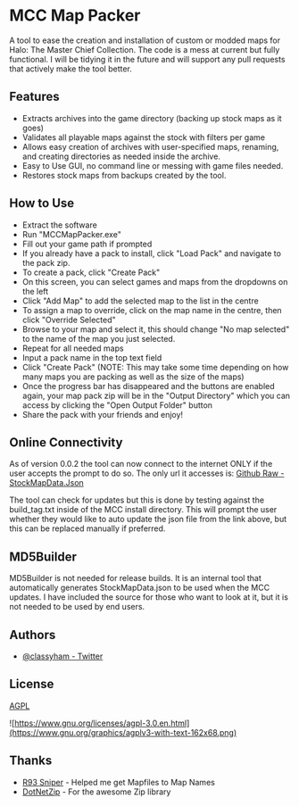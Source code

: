 
# MCC Map Packer

A tool to ease the creation and installation of custom or modded maps for Halo: The Master Chief Collection.
The code is a mess at current but fully functional. I will be tidying it in the future and will support any pull requests that actively make the tool better.




## Features

- Extracts archives into the game directory (backing up stock maps as it goes)
- Validates all playable maps against the stock with filters per game
- Allows easy creation of archives with user-specified maps, renaming, and creating directories as needed inside the archive.
- Easy to Use GUI, no command line or messing with game files needed.
- Restores stock maps from backups created by the tool.

## How to Use

- Extract the software
- Run "MCCMapPacker.exe"
- Fill out your game path if prompted
- If you already have a pack to install, click "Load Pack" and navigate to the pack zip. 
- To create a pack, click "Create Pack"
- On this screen, you can select games and maps from the dropdowns on the left
- Click "Add Map" to add the selected map to the list in the centre
- To assign a map to override, click on the map name in the centre, then click "Override Selected"
- Browse to your map and select it, this should change "No map selected" to the name of the map you just selected.
- Repeat for all needed maps
- Input a pack name in the top text field
- Click "Create Pack" (NOTE: This may take some time depending on how many maps you are packing as well as the size of the maps)
- Once the progress bar has disappeared and the buttons are enabled again, your map pack zip will be in the "Output Directory" which you can access by clicking the "Open Output Folder" button 
- Share the pack with your friends and enjoy!

## Online Connectivity

As of version 0.0.2 the tool can now connect to the internet ONLY if the user accepts the prompt to do so. The only url it accesses is: [Github Raw - StockMapData.Json](https://raw.githubusercontent.com/classyham/MCCStockMapHashes/main/StockMapData.json)

The tool can check for updates but this is done by testing against the build_tag.txt inside of the MCC install directory. This will prompt the user whether they would like to auto update the json file from the link above, but this can be replaced manually if preferred. 

## MD5Builder
MD5Builder is not needed for release builds. It is an internal tool that automatically generates StockMapData.json to be used when the MCC updates. I have included the source for those who want to look at it, but it is not needed to be used by end users.

## Authors

- [@classyham - Twitter](https://twitter.com/Classyham)


## License

[AGPL](https://www.gnu.org/licenses/agpl-3.0.en.html)

![https://www.gnu.org/licenses/agpl-3.0.en.html](https://www.gnu.org/graphics/agplv3-with-text-162x68.png)


## Thanks
- [R93 Sniper](https://twitter.com/R93_Sniper) - Helped me get Mapfiles to Map Names
- [DotNetZip](https://github.com/haf/DotNetZip.Semverd) - For the awesome Zip library

